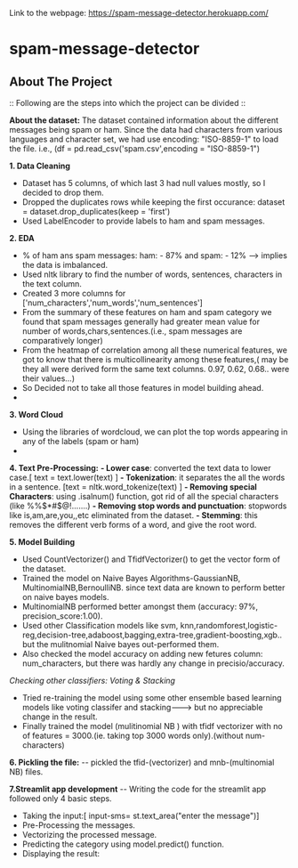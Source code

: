 Link to the webpage: https://spam-message-detector.herokuapp.com/
# spam-message-detector
## About The Project
:: Following are the steps into which the project can be divided ::

**About the dataset:**
The dataset contained information about the different messages being spam or ham.
Since the data had characters from various languages and character set, we had use encoding: "ISO-8859-1" to load the file.
i.e., (df = pd.read_csv('spam.csv',encoding = "ISO-8859-1")

**1. Data Cleaning**
- Dataset has 5 columns, of which last 3 had null values mostly, so I decided to drop them.
- Dropped the duplicates rows while keeping the first occurance: dataset = dataset.drop_duplicates(keep = 'first')
- Used LabelEncoder to provide labels to ham and spam messages.
 
**2. EDA**
- % of ham ans spam messages: ham: - 87% and spam: - 12% --> implies the data is imbalanced.
- Used nltk library to find the number of words, sentences, characters in the text column.
- Created 3 more columns for ['num_characters','num_words','num_sentences']
- From the summary of these features on ham and spam category we found that spam messages generally had greater mean value for number of words,chars,sentences.(i.e., spam messages are comparatively longer)
- From the heatmap of correlation among all these numerical features, we got to know that there is multicollinearity among these features,( may be they all were derived form the same text columns. 0.97, 0.62, 0.68.. were their values...)
- So Decided not to take all those features in model building ahead.
- 
**3. Word Cloud**
- Using the libraries of wordcloud, we can plot the top words appearing in any of the labels (spam or ham)
- 
**4. Text Pre-Processing:**
    **- Lower case**: converted the text data to lower case.[ text = text.lower(text) ]
    **- Tokenization**: it separates the all the words in a sentence. [text = nltk.word_tokenize(text) ]
    **- Removing special Characters**: using .isalnum() function, got rid of all the special characters (like %%$*#$@!.......)
    **- Removing stop words and punctuation**: stopwords like is,am,are,you,,etc eliminated from the dataset.
    **- Stemming**: this removes the different verb forms of a word, and give the root word.

**5. Model Building**
- Used CountVectorizer() and TfidfVectorizer() to get the vector form of the dataset.
- Trained the model on Naive Bayes Algorithms-GaussianNB, MultinomialNB,BernoulliNB. since text data are known to perform better on naive bayes models.
- MultinomialNB performed better amongst them (accuracy: 97%, precision_score:1.00).
- Used other Classification models like svm, knn,randomforest,logistic-reg,decision-tree,adaboost,bagging,extra-tree,gradient-boosting,xgb.. but the mulitnomial Naive bayes out-performed them.
- Also checked the model accuracy on adding new fetures column: num_characters, but there was hardly any change in precisio/accuracy.

_Checking other classifiers: Voting & Stacking_

- Tried re-training the model using some other ensemble based learning models like voting classifer and stacking---> but no appreciable change in the result.
- Finally trained the model (mulitinomial NB ) with tfidf vectorizer with no of features = 3000.(ie. taking top 3000 words only).(without num-characters)


**6. Pickling the file:**
-- pickled the tfid-(vectorizer) and mnb-(multinomial NB) files.

**7.Streamlit app development**
-- Writing the code for the streamlit app followed only 4 basic steps.
   -  Taking the input:[ input-sms= st.text_area("enter the message")]
   -  Pre-Processing the messages.
   -  Vectorizing the processed message.
   -  Predicting the category using model.predict() function.
   -  Displaying the result: 
